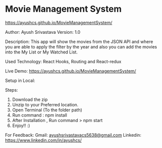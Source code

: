 ﻿# Movie Management System
https://ayushcs.github.io/MovieManagementSystem/
 
Author: Ayush Srivastava
Version: 1.0

Description: This app will show the movies from the JSON API and where you are able to apply the filter by the year and also you can add the movies into the My List or My Watched List.

Used Technology: React Hooks, Routing and React-redux

Live Demo: https://ayushcs.github.io/MovieManagementSystem/


Setup in Local:

Steps:
1) Download the zip
2) Unzip to your Preferred location.
3) Open Terminal (To the folder path)
4) Run command : npm install
5) After Installation , Run command > npm start
6) Enjoy!! :)


For Feedback:
Gmail: ayushsrivastavacs5638@gmail.com
Linkedin: https://www.linkedin.com/in/ayushcs/
